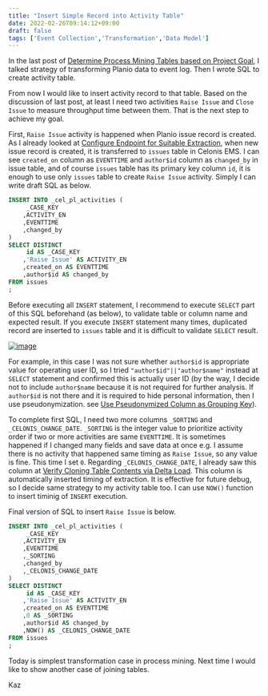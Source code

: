 ```yaml
---
title: "Insert Simple Record into Activity Table"
date: 2022-02-26T09:14:12+09:00
draft: false
tags: ['Event Collection','Transformation','Data Model']
---
```


In the last post of [Determine Process Mining Tables based on Project Goal](../2022-02-19-determine-process-mining-tables-based-on-project-goal), I talked strategy of transforming Planio data to event log. Then I wrote SQL to create activity table. 

From now I would like to insert activity record to that table. Based on the discussion of last post, at least I need two activities `Raise Issue` and `Close Issue` to measure throughput time between them. That is the next step to achieve my goal.

First, `Raise Issue` activity is happened when Planio issue record is created. As I already looked at [Configure Endpoint for Suitable Extraction](../2022-01-22-configure-endpoint-for-suitable-extraction), when new issue record is created, it is transferred to `issues` table in Celonis EMS. I can see `created_on` column as `EVENTTIME` and `author$id` column as `changed_by` in issue table, and of course `issues` table has its primary key column `id`, it is enough to use only `issues` table to create `Raise Issue` activity. Simply I can write draft SQL as below.

```sql
INSERT INTO _cel_pl_activities (
     _CASE_KEY
    ,ACTIVITY_EN
    ,EVENTTIME
    ,changed_by
)
SELECT DISTINCT
     id AS _CASE_KEY
    ,'Raise Issue' AS ACTIVITY_EN
    ,created_on AS EVENTTIME
    ,author$id AS changed_by
FROM issues
;
```

Before executing all `INSERT` statement, I recommend to execute `SELECT` part of this SQL beforehand (as below), to validate table or column name and expected result. If you execute `INSERT` statement many times, duplicated record are inserted to `issues` table and it is difficult to validate `SELECT` result.

[![image](https://user-images.githubusercontent.com/67397583/155821647-e23209a3-f9a1-4c21-b5a3-532e18acf679.png)](https://user-images.githubusercontent.com/67397583/155821647-e23209a3-f9a1-4c21-b5a3-532e18acf679.png)

For example, in this case I was not sure whether `author$id` is appropriate value for operating user ID, so I tried `"author$id"||"author$name"` instead at `SELECT` statement and confirmed this is actually user ID (by the way, I decide not to include `author$name` because it is not required for further analysis. If `author$id` is not there and it is required to hide personal information, then I use pseudonymization. see [Use Pseudonymized Column as Grouping Key](../2021-12-18-use-pseudonymized-column-as-grouping-key)).

To complete first SQL, I need two more columns `_SORTING` and `_CELONIS_CHANGE_DATE`. `_SORTING` is the integer value to prioritize activity order if two or more activities are same `EVENTTIME`. It is sometimes happened if I changed many fields and save data at once e.g. I assume there is no activity that happened same timing as `Raise Issue`, so any value is fine. This time I set `0`. Regarding `_CELONIS_CHANGE_DATE`, I already saw this column at [Verify Cloning Table Contents via Delta Load](../2021-12-04-verify-cloning-table-contents-via-delta-load). This column is automatically inserted timing of extraction.
It is effective for future debug, so I decide same strategy to my activity table too. I can use `NOW()` function to insert timinig of `INSERT` execution.

Final version of SQL to insert `Raise Issue` is below.

```sql
INSERT INTO _cel_pl_activities (
     _CASE_KEY
    ,ACTIVITY_EN
    ,EVENTTIME
    ,_SORTING 
    ,changed_by
    ,_CELONIS_CHANGE_DATE
)
SELECT DISTINCT
     id AS _CASE_KEY
    ,'Raise Issue' AS ACTIVITY_EN
    ,created_on AS EVENTTIME
    ,0 AS _SORTING 
    ,author$id AS changed_by
    ,NOW() AS _CELONIS_CHANGE_DATE
FROM issues
;
```

Today is simplest transformation case in process mining. Next time I would like to show another case of joining tables.

Kaz